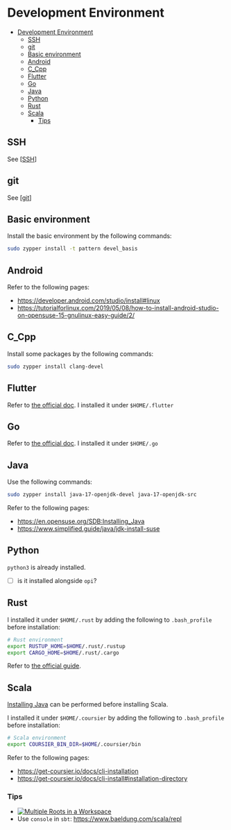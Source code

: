 # Development Environment

- [Development Environment](#development-environment)
    - [SSH](#ssh)
    - [git](#git)
    - [Basic environment](#basic-environment)
    - [Android](#android)
    - [C\_Cpp](#c_cpp)
    - [Flutter](#flutter)
    - [Go](#go)
    - [Java](#java)
    - [Python](#python)
    - [Rust](#rust)
    - [Scala](#scala)
        - [Tips](#tips)

## SSH

See [[SSH]]

## git

See [[git]]

## Basic environment

Install the basic environment by the following commands:

```bash
sudo zypper install -t pattern devel_basis
```

## Android

Refer to the following pages:

- https://developer.android.com/studio/install#linux
- https://tutorialforlinux.com/2019/05/08/how-to-install-android-studio-on-opensuse-15-gnulinux-easy-guide/2/

## C_Cpp

Install some packages by the following commands:

```bash
sudo zypper install clang-devel
```

## Flutter

Refer to [the official doc]( https://docs.flutter.dev/get-started/install/linux ). I installed it under `$HOME/.flutter`

## Go

Refer to [the official doc]( https://go.dev/doc/install ). I installed it under `$HOME/.go`

## Java

Use the following commands:

```bash
sudo zypper install java-17-openjdk-devel java-17-openjdk-src
```

Refer to the following pages:

- https://en.opensuse.org/SDB:Installing_Java
- https://www.simplified.guide/java/jdk-install-suse

## Python

`python3` is already installed.

- [ ] is it installed alongside `opi`?

## Rust

I installed it under `$HOME/.rust` by adding the following to `.bash_profile` before installation:

```bash
# Rust environment
export RUSTUP_HOME=$HOME/.rust/.rustup
export CARGO_HOME=$HOME/.rust/.cargo
```

Refer to [the official guide]( https://doc.rust-lang.org/book/ch01-01-installation.html ).

## Scala

[Installing Java](#java) can be performed before installing Scala.

I installed it under `$HOME/.coursier` by adding the following to `.bash_profile` before installation:

```bash
# Scala environment
export COURSIER_BIN_DIR=$HOME/.coursier/bin
```

Refer to the following pages:

- https://get-coursier.io/docs/cli-installation
- https://get-coursier.io/docs/cli-install#installation-directory

### Tips

- [![Multiple Roots in a Workspace](https://img.youtube.com/vi/alNInbRuQ_Y/0.jpg)](https://www.youtube.com/watch?v=alNInbRuQ_Y)
- Use `console` in `sbt`: https://www.baeldung.com/scala/repl

[//begin]: # "Autogenerated link references for markdown compatibility"
[SSH]: ../../../cross-platform/remote/SSH.md "SSH configs"
[git]: ../../../cross-platform/VCS/git.md "Git Operations"
[//end]: # "Autogenerated link references"
